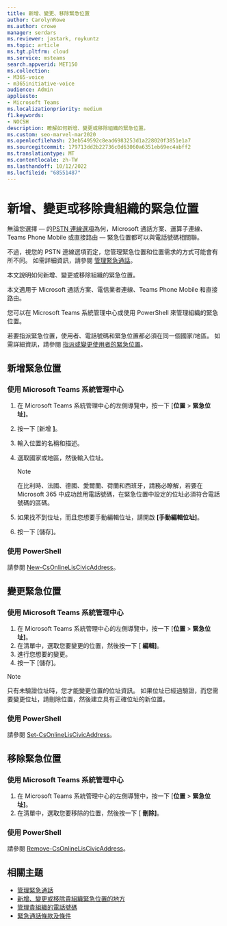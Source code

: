 ```yaml
---
title: 新增、變更、移除緊急位置
author: CarolynRowe
ms.author: crowe
manager: serdars
ms.reviewer: jastark, roykuntz
ms.topic: article
ms.tgt.pltfrm: cloud
ms.service: msteams
search.appverid: MET150
ms.collection:
- M365-voice
- m365initiative-voice
audience: Admin
appliesto:
- Microsoft Teams
ms.localizationpriority: medium
f1.keywords:
- NOCSH
description: 瞭解如何新增、變更或移除組織的緊急位置。
ms.custom: seo-marvel-mar2020
ms.openlocfilehash: 23eb549592c8ead6983253d1a228020f3851e1a7
ms.sourcegitcommit: 179713dd2b22736c0d63060a6351eb69ec4abff2
ms.translationtype: MT
ms.contentlocale: zh-TW
ms.lasthandoff: 10/12/2022
ms.locfileid: "68551487"
---
```

# <a name="add-change-or-remove-an-emergency-location-for-your-organization"></a>新增、變更或移除貴組織的緊急位置

無論您選擇 &mdash; 的[PSTN 連線選項](pstn-connectivity.md)為何，Microsoft 通話方案、運算子連線、Teams Phone Mobile 或直接路由 &mdash; 緊急位置都可以與電話號碼相關聯。

不過，視您的 PSTN 連線選項而定，您管理緊急位置和位置需求的方式可能會有所不同。 如需詳細資訊，請參閱 [管理緊急通話](what-are-emergency-locations-addresses-and-call-routing.md)。

本文說明如何新增、變更或移除組織的緊急位置。 

本文適用于 Microsoft 通話方案、電信業者連線、Teams Phone Mobile 和直接路由。

您可以在 Microsoft Teams 系統管理中心或使用 PowerShell 來管理組織的緊急位置。

若要指派緊急位置，使用者、電話號碼和緊急位置都必須在同一個國家/地區。 如需詳細資訊，請參閱 [指派或變更使用者的緊急位置](assign-change-emergency-location-user.md)。
  
## <a name="add-an-emergency-location"></a>新增緊急位置

### <a name="using-the-microsoft-teams-admin-center"></a>使用 Microsoft Teams 系統管理中心

1. 在 Microsoft Teams 系統管理中心的左側導覽中，按一下 [**位置**  >  **緊急位址]**。
2. 按一下 [新增 **]**。
3. 輸入位置的名稱和描述。
4. 選取國家或地區，然後輸入位址。

   > [!NOTE]
   > 在比利時、法國、德國、愛爾蘭、荷蘭和西班牙，請務必瞭解，若要在 Microsoft 365 中成功啟用電話號碼，在緊急位置中設定的位址必須符合電話號碼的區碼。

5. 如果找不到位址，而且您想要手動編輯位址，請開啟 **[手動編輯位址]**。
6. 按一下 [儲存]。

### <a name="using-powershell"></a>使用 PowerShell

請參閱 [New-CsOnlineLisCivicAddress](/powershell/module/skype/new-csonlineliscivicaddress)。
    
## <a name="change-an-emergency-location"></a>變更緊急位置

### <a name="using-the-microsoft-teams-admin-center"></a>使用 Microsoft Teams 系統管理中心

1. 在 Microsoft Teams 系統管理中心的左側導覽中，按一下 [**位置**  >  **緊急位址]**。
2. 在清單中，選取您要變更的位置，然後按一下 [ **編輯]**。
3. 進行您想要的變更。
4. 按一下 [儲存]。

> [!NOTE]
> 只有未驗證位址時，您才能變更位置的位址資訊。 如果位址已經過驗證，而您需要變更位址，請刪除位置，然後建立具有正確位址的新位置。

### <a name="using-powershell"></a>使用 PowerShell

請參閱 [Set-CsOnlineLisCivicAddress](/powershell/module/skype/set-csonlineliscivicaddress)。
    
## <a name="remove-an-emergency-location"></a>移除緊急位置

### <a name="using-the-microsoft-teams-admin-center"></a>使用 Microsoft Teams 系統管理中心

1. 在 Microsoft Teams 系統管理中心的左側導覽中，按一下 [**位置**  >  **緊急位址]**。
2. 在清單中，選取您要移除的位置，然後按一下 [ **刪除]**。

### <a name="using-powershell"></a>使用 PowerShell

請參閱 [Remove-CsOnlineLisCivicAddress](/powershell/module/skype/remove-csonlineliscivicaddress)。

## <a name="related-topics"></a>相關主題

- [管理緊急通話](what-are-emergency-locations-addresses-and-call-routing.md)
- [新增、變更或移除貴組織緊急位置的地方](add-change-remove-emergency-place-organization.md)
- [管理貴組織的電話號碼](/microsoftteams/manage-phone-numbers-for-your-organization)
- [緊急通話條款及條件](./emergency-calling-terms-and-conditions.md)